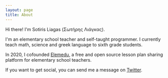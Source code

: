 ```yaml
---
layout: page
title: About
---
```


Hi there! I'm Sotiris Liagas (Σωτήρης Λιάγκας).

I'm an elementary school teacher and self-taught programmer. I currently teach math, science and greek language to sixth grade students.

In 2020, I cofounded [Elemedu](https://elemedu.com), a free and open source lesson plan sharing platform for elementary school teachers.

If you want to get social, you can send me a message on [Twitter](https://twitter.com/liagason).
